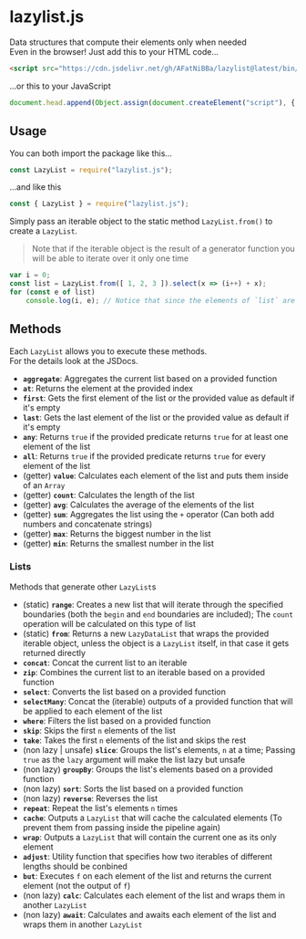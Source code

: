 
# lazylist.js
Data structures that compute their elements only when needed <br>
Even in the browser! Just add this to your HTML code...
```html
<script src="https://cdn.jsdelivr.net/gh/AFatNiBBa/lazylist@latest/bin/main.js"></script>
```
...or this to your JavaScript
```js
document.head.append(Object.assign(document.createElement("script"), { src: "https://cdn.jsdelivr.net/gh/AFatNiBBa/lazylist@latest/bin/main.js" }));
```

## Usage
You can both import the package like this...
```js
const LazyList = require("lazylist.js");
```
...and like this
```js
const { LazyList } = require("lazylist.js");
```
Simply pass an iterable object to the static method `LazyList.from()` to create a `LazyList`.
> Note that if the iterable object is the result of a generator function you will be able to iterate over it only one time
```js
var i = 0;
const list = LazyList.from([ 1, 2, 3 ]).select(x => (i++) + x);
for (const e of list)
    console.log(i, e); // Notice that since the elements of `list` are calculated only when needed, their side-effects on `i` are applied one at a time
```

## Methods
Each `LazyList` allows you to execute these methods. <br>
For the details look at the JSDocs.

- **`aggregate`**: Aggregates the current list based on a provided function
- **`at`**: Returns the element at the provided index
- **`first`**: Gets the first element of the list or the provided value as default if it's empty
- **`last`**: Gets the last element of the list or the provided value as default if it's empty
- **`any`**: Returns `true` if the provided predicate returns `true` for at least one element of the list
- **`all`**: Returns `true` if the provided predicate returns `true` for every element of the list
- (getter) **`value`**: Calculates each element of the list and puts them inside of an `Array`
- (getter) **`count`**: Calculates the length of the list
- (getter) **`avg`**: Calculates the average of the elements of the list
- (getter) **`sum`**: Aggregates the list using the `+` operator (Can both add numbers and concatenate strings)
- (getter) **`max`**: Returns the biggest number in the list
- (getter) **`min`**: Returns the smallest number in the list

### **Lists**
Methods that generate other `LazyList`s
- (static) **`range`**: Creates a new list that will iterate through the specified boundaries (both the `begin` and `end` boundaries are included); The `count` operation will be calculated on this type of list 
- (static) **`from`**: Returns a new `LazyDataList` that wraps the provided iterable object, unless the object is a `LazyList` itself, in that case it gets returned directly
- **`concat`**: Concat the current list to an iterable
- **`zip`**: Combines the current list to an iterable based on a provided function
- **`select`**: Converts the list based on a provided function
- **`selectMany`**: Concat the (iterable) outputs of a provided function that will be applied to each element of the list
- **`where`**: Filters the list based on a provided function
- **`skip`**: Skips the first `n` elements of the list
- **`take`**: Takes the first `n` elements of the list and skips the rest
- (non lazy | unsafe) **`slice`**: Groups the list's elements, `n` at a time; Passing `true` as the `lazy` argument will make the list lazy but unsafe
- (non lazy) **`groupBy`**: Groups the list's elements based on a provided function
- (non lazy) **`sort`**: Sorts the list based on a provided function
- (non lazy) **`reverse`**: Reverses the list
- **`repeat`**: Repeat the list's elements `n` times
- **`cache`**: Outputs a `LazyList` that will cache the calculated elements (To prevent them from passing inside the pipeline again)
- **`wrap`**: Outputs a `LazyList` that will contain the current one as its only element
- **`adjust`**: Utility function that specifies how two iterables of different lengths should be conbined
- **`but`**: Executes `f` on each element of the list and returns the current element (not the output of `f`)
- (non lazy) **`calc`**: Calculates each element of the list and wraps them in another `LazyList`
- (non lazy) **`await`**: Calculates and awaits each element of the list and wraps them in another `LazyList`